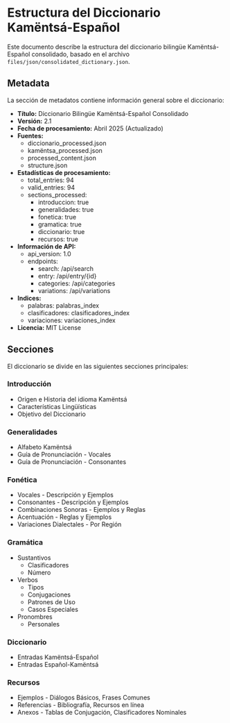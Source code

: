 # Estructura del Diccionario Kamëntsá-Español

Este documento describe la estructura del diccionario bilingüe Kamëntsá-Español consolidado, basado en el archivo `files/json/consolidated_dictionary.json`.

## Metadata

La sección de metadatos contiene información general sobre el diccionario:

*   **Título:** Diccionario Bilingüe Kamëntsá-Español Consolidado
*   **Versión:** 2.1
*   **Fecha de procesamiento:** Abril 2025 (Actualizado)
*   **Fuentes:**
    *   diccionario\_processed.json
    *   kamëntsa\_processed.json
    *   processed\_content.json
    *   structure.json
*   **Estadísticas de procesamiento:**
    *   total\_entries: 94
    *   valid\_entries: 94
    *   sections\_processed:
        *   introduccion: true
        *   generalidades: true
        *   fonetica: true
        *   gramatica: true
        *   diccionario: true
        *   recursos: true
*   **Información de API:**
    *   api\_version: 1.0
    *   endpoints:
        *   search: /api/search
        *   entry: /api/entry/{id}
        *   categories: /api/categories
        *   variations: /api/variations
*   **Indices:**
    *   palabras: palabras\_index
    *   clasificadores: clasificadores\_index
    *   variaciones: variaciones\_index
*   **Licencia:** MIT License

## Secciones

El diccionario se divide en las siguientes secciones principales:

### Introducción

*   Origen e Historia del idioma Kamëntsá
*   Características Lingüísticas
*   Objetivo del Diccionario

### Generalidades

*   Alfabeto Kamëntsá
*   Guía de Pronunciación - Vocales
*   Guía de Pronunciación - Consonantes

### Fonética

*   Vocales - Descripción y Ejemplos
*   Consonantes - Descripción y Ejemplos
*   Combinaciones Sonoras - Ejemplos y Reglas
*   Acentuación - Reglas y Ejemplos
*   Variaciones Dialectales - Por Región

### Gramática

*   Sustantivos
    *   Clasificadores
    *   Número
*   Verbos
    *   Tipos
    *   Conjugaciones
    *   Patrones de Uso
    *   Casos Especiales
*   Pronombres
    *   Personales

### Diccionario

*   Entradas Kamëntsá-Español
*   Entradas Español-Kamëntsá

### Recursos

*   Ejemplos - Diálogos Básicos, Frases Comunes
*   Referencias - Bibliografía, Recursos en línea
*   Anexos - Tablas de Conjugación, Clasificadores Nominales
